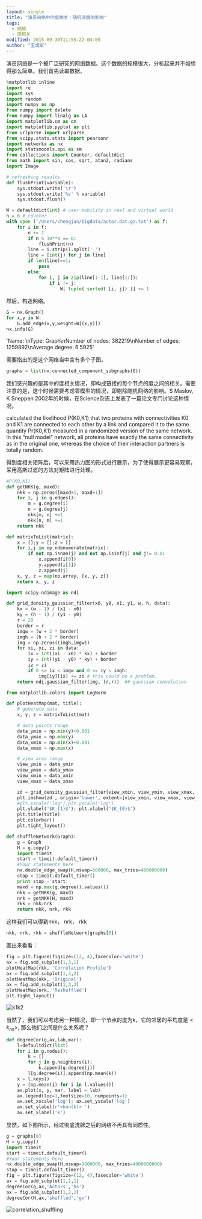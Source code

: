 ```yaml
---
layout: single
title: "演员网络中的度相关：随机洗牌的影响"
tags:
  - 网络
  - 度相关
modified: 2015-09-30T11:55:22-04:00
author: "王成军"
---
```


演员网络是一个被广泛研究的网络数据。这个数据的规模很大，分析起来并不如想得那么简单。我们首先读取数据。

```python
%matplotlib inline
import re
import sys
import random
import numpy as np
from numpy import delete
from numpy import linalg as LA
import matplotlib.cm as cm
import matplotlib.pyplot as plt
from urlparse import urlparse
from scipy.stats.stats import pearsonr
import networkx as nx
import statsmodels.api as sm
from collections import Counter, defaultdict
from math import sin, cos, sqrt, atan2, radians
import Image

# refreshing results
def flushPrint(variable):
    sys.stdout.write('\r')
    sys.stdout.write('%s' % variable)
    sys.stdout.flush()

W = defaultdict(int) # user mobility in real and virtual world
n = 0 # counter
with open ('/Users/chengjun/bigdata/actor.dat.gz.txt') as f:
    for i in f:
        n += 1
        if n % 10**4 == 0:
            flushPrint(n)
        line = i.strip().split(' ')
        line = [int(j) for j in line]
        if len(line)==1:
            pass
        else:
            for i, j in zip(line[:-1], line[1:]):
                if i != j:
                    W[ tuple( sorted( [i, j]) )] += 1
```

然后，构造网络。

```python
G = nx.Graph()
for x,y in W:
    G.add_edge(x,y,weight=W[(x,y)])
nx.info(G)
```
'Name: \nType: Graph\nNumber of nodes: 382219\nNumber of edges: 1259892\nAverage degree:   6.5925'

需要指出的是这个网络当中含有多个子图。

```python
graphs = list(nx.connected_component_subgraphs(G))
```
我们感兴趣的是其中的度相关情况，即构成链接的每个节点的度之间的相关。需要注意的是，这个时候需要考虑零模型的情况，即剔除随机网络的影响。S Maslov, K Sneppen 2002年的时候，在Science杂志上发表了一篇论文专门讨论这种情况。

calculated the likelihood P(K0,K1) that two proteins with connectivities K0 and K1 are connected to each other by a link and compared it to the same quantity Pr(K0,K1) measured in a randomized version of the same network. In this “null model” network, all proteins have exactly the same connectivity as in the original one, whereas the choice of their interaction partners is totally random.

得到度相关矩阵后，可以采用热力图的形式进行展示，为了使得展示更容易观察，采用高斯过滤的方法对矩阵进行处理。

```python
#P(K0,K1)
def getNKK(g, maxd):
    nkk = np.zeros([maxd+1, maxd+1])
    for i, j in g.edges():
        m = g.degree(i)
        n = g.degree(j)
        nkk[m, n] +=1
        nkk[n, m] +=1
    return nkk

def matrixToList(matrix):
    x = [];y = [];z = []
    for i,j in np.ndenumerate(matrix):
        if not np.isnan(j) and not np.isinf(j) and j!= 0.0:
            x.append(i[0])
            y.append(i[1])
            z.append(j)
    x, y, z = map(np.array, [x, y, z])   
    return x, y, z

import scipy.ndimage as ndi

def grid_density_gaussian_filter(x0, y0, x1, y1, w, h, data):
    kx = (w - 1) / (x1 - x0)
    ky = (h - 1) / (y1 - y0)
    r = 20
    border = r
    imgw = (w + 2 * border)
    imgh = (h + 2 * border)
    img = np.zeros((imgh,imgw))
    for xi, yi, zi in data:
        ix = int((xi - x0) * kx) + border
        iy = int((yi - y0) * ky) + border
        iz = zi
        if 0 <= ix < imgw and 0 <= iy < imgh:
            img[iy][ix] += zi # this could be a problem.
    return ndi.gaussian_filter(img, (r,r))  ## gaussian convolution

from matplotlib.colors import LogNorm

def plotHeatMap(mat, title):
    # generate data
    x, y, z = matrixToList(mat)

    # data points range
    data_ymin = np.min(y)+0.001
    data_ymax = np.max(y)
    data_xmin = np.min(x)+0.001
    data_xmax = np.max(x)

    # view area range
    view_ymin = data_ymin
    view_ymax = data_ymax
    view_xmin = data_xmin
    view_xmax = data_xmax

    zd = grid_density_gaussian_filter(view_xmin, view_ymin, view_xmax, view_ymax, 500, 500, zip(x, y, z))
    plt.imshow(zd , origin='lower', extent=[view_xmin, view_xmax, view_ymin, view_ymax])# norm = LogNorm()
    #plt.xscale('log'),plt.yscale('log')
    plt.ylabel('$K_{1}$'); plt.xlabel('$K_{0}$')
    plt.title(title)
    plt.colorbar()
    plt.tight_layout()

def shuffleNetwork(Graph):
    g = Graph
    H = g.copy()
    import timeit
    start = timeit.default_timer()
    #Your statements here
    nx.double_edge_swap(H,nswap=500000, max_tries=400000000)
    stop = timeit.default_timer()
    print stop - start
    maxd = np.max(g.degree().values())
    nkk = getNKK(g, maxd)    
    nrk = getNKK(H, maxd)
    rkk = nkk/nrk
    return nkk, nrk, rkk
```
这样我们可以得到nkk， nrk， rkk

```python
nkk, nrk, rkk = shuffleNetwork(graphs[0])
```
画出来看看：

```python
fig = plt.figure(figsize=(12, 4),facecolor='white')
ax = fig.add_subplot(1,3,1)
plotHeatMap(rkk, 'Correlation Profile')
ax = fig.add_subplot(1,3,2)
plotHeatMap(nkk, 'Original')
ax = fig.add_subplot(1,3,3)
plotHeatMap(nrk, 'Reshuffled')
plt.tight_layout()
```

![k1k2](http://oaf2qt3yk.bkt.clouddn.com/798b31bd2c2455f772e774af87461cad.png)

当然了，我们可以考虑另一种情况，即一个节点的度为k，它的邻居的平均度是$<k_{nn}>$, 那么他们之间是什么关系呢？

```python
def degreeCor(g,ax,lab,mar):
    l=defaultdict(list)
    for i in g.nodes():
        k = []
        for j in g.neighbors(i):
            k.append(g.degree(j))
        l[g.degree(i)].append(np.mean(k))   
    x = l.keys()
    y = [np.mean(i) for i in l.values()]
    ax.plot(x, y, mar, label = lab)
    ax.legend(loc=1,fontsize=10, numpoints=1)
    ax.set_xscale('log'); ax.set_yscale('log')
    ax.set_ylabel(r'<knn(k)> ')
    ax.set_xlabel('k')
```

显然，如下图所示，经过彻底洗牌之后的网络不再具有同质性。

```python
g = graphs[0]
H = g.copy()
import timeit
start = timeit.default_timer()
#Your statements here
nx.double_edge_swap(H,nswap=9000000, max_tries=4000000000)
stop = timeit.default_timer()
fig = plt.figure(figsize=(12, 4),facecolor='white')
ax = fig.add_subplot(1,2,1)
degreeCor(g,ax,'Actors','bs')
ax = fig.add_subplot(1,2,2)
degreeCor(H,ax,'shuffled','gv')
```

![correlation_shuffling](http://oaf2qt3yk.bkt.clouddn.com/4d1f2ea9918c3492acb9d60e5132bf1a.png)
